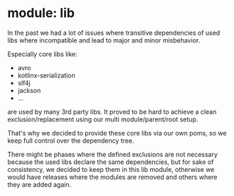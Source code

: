 # module: lib

In the past we had a lot of issues where transitive dependencies of used libs
where incompatible and lead to major and minor misbehavior.

Especially core libs like:

* avro
* kotlinx-serialization
* slf4j
* jackson
* ...

are used by many 3rd party libs. It proved to be hard to achieve a clean exclusion/replacement
using our multi module/parent/root setup.

That's why we decided to provide these core libs via our own poms, so we keep full control
over the dependency tree.

There might be phases where the defined exclusions are not necessary because the used libs declare the same
dependencies, but for sake of consistency, we decided to keep them in this lib module,
otherwise we would have releases where the modules are removed and others where they are added again.
